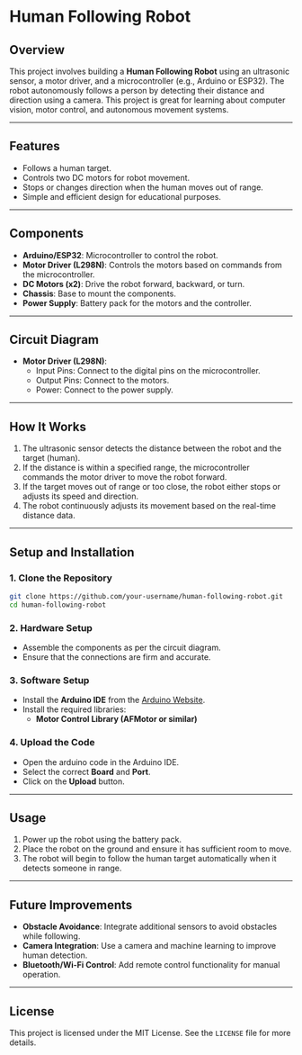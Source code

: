 # Human Following Robot

## Overview
This project involves building a **Human Following Robot** using an ultrasonic sensor, a motor driver, and a microcontroller (e.g., Arduino or ESP32). The robot autonomously follows a person by detecting their distance and direction using a camera. This project is great for learning about computer vision, motor control, and autonomous movement systems.

---

## Features
- Follows a human target.
- Controls two DC motors for robot movement.
- Stops or changes direction when the human moves out of range.
- Simple and efficient design for educational purposes.

---

## Components
- **Arduino/ESP32**: Microcontroller to control the robot.
- **Motor Driver (L298N)**: Controls the motors based on commands from the microcontroller.
- **DC Motors (x2)**: Drive the robot forward, backward, or turn.
- **Chassis**: Base to mount the components.
- **Power Supply**: Battery pack for the motors and the controller.
  
---

## Circuit Diagram
- **Motor Driver (L298N)**:
  - Input Pins: Connect to the digital pins on the microcontroller.
  - Output Pins: Connect to the motors.
  - Power: Connect to the power supply.
  
---

## How It Works
1. The ultrasonic sensor detects the distance between the robot and the target (human).
2. If the distance is within a specified range, the microcontroller commands the motor driver to move the robot forward.
3. If the target moves out of range or too close, the robot either stops or adjusts its speed and direction.
4. The robot continuously adjusts its movement based on the real-time distance data.

---

## Setup and Installation

### 1. Clone the Repository
```bash
git clone https://github.com/your-username/human-following-robot.git
cd human-following-robot
```

### 2. Hardware Setup
- Assemble the components as per the circuit diagram.
- Ensure that the connections are firm and accurate.

### 3. Software Setup
- Install the **Arduino IDE** from the [Arduino Website](https://www.arduino.cc/en/software).
- Install the required libraries:
  - **Motor Control Library (AFMotor or similar)**
  
### 4. Upload the Code
- Open the arduino code in the Arduino IDE.
- Select the correct **Board** and **Port**.
- Click on the **Upload** button.

---

## Usage
1. Power up the robot using the battery pack.
2. Place the robot on the ground and ensure it has sufficient room to move.
3. The robot will begin to follow the human target automatically when it detects someone in range.
  
---

## Future Improvements
- **Obstacle Avoidance**: Integrate additional sensors to avoid obstacles while following.
- **Camera Integration**: Use a camera and machine learning to improve human detection.
- **Bluetooth/Wi-Fi Control**: Add remote control functionality for manual operation.
  
---

## License
This project is licensed under the MIT License. See the `LICENSE` file for more details.
